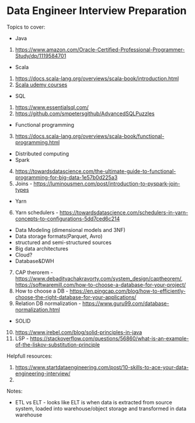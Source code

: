 # Data Engineer Interview Preparation

Topics to cover:
- Java
1) https://www.amazon.com/Oracle-Certified-Professional-Programmer-Study/dp/1119584701
- Scala
1) https://docs.scala-lang.org/overviews/scala-book/introduction.html
2) [Scala udemy courses](https://www.udemy.com/course/stairway-to-scala-applied-part-1/)
- SQL
1) https://www.essentialsql.com/
2) https://github.com/smpetersgithub/AdvancedSQLPuzzles
- Functional programming
3) https://docs.scala-lang.org/overviews/scala-book/functional-programming.html
- Distributed computing
- Spark
4) https://towardsdatascience.com/the-ultimate-guide-to-functional-programming-for-big-data-1e57b0d225a3
5) Joins - https://luminousmen.com/post/introduction-to-pyspark-join-types
- Yarn
6) Yarn schedulers - https://towardsdatascience.com/schedulers-in-yarn-concepts-to-configurations-5dd7ced6c214
-  Data Modeling (dimensional models and 3NF)
- Data storage formats(Parquet, Avro)
- structured and semi-structured sources
- Big data architectures
- Cloud?
- Database&DWH
7) CAP therorem - https://www.debadityachakravorty.com/system_design/captheorem/, https://softwaremill.com/how-to-choose-a-database-for-your-project/
8) How to choose a DB - https://en.pingcap.com/blog/how-to-efficiently-choose-the-right-database-for-your-applications/
9) Relation DB normalization - https://www.guru99.com/database-normalization.html
- SOLID
10) https://www.jrebel.com/blog/solid-principles-in-java
11) LSP - https://stackoverflow.com/questions/56860/what-is-an-example-of-the-liskov-substitution-principle

Helpfull resources:
1) https://www.startdataengineering.com/post/10-skills-to-ace-your-data-engineering-interview/
2) 

Notes:
- ETL vs ELT - looks like ELT is when data is extracted from source system, loaded into warehouse/object storage and transformed in data warehouse
